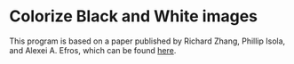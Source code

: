 # Colorize Black and White images

This program is based on a paper published by Richard Zhang, Phillip Isola, and Alexei A. Efros, which can be found [here](https://arxiv.org/abs/1603.08511).
